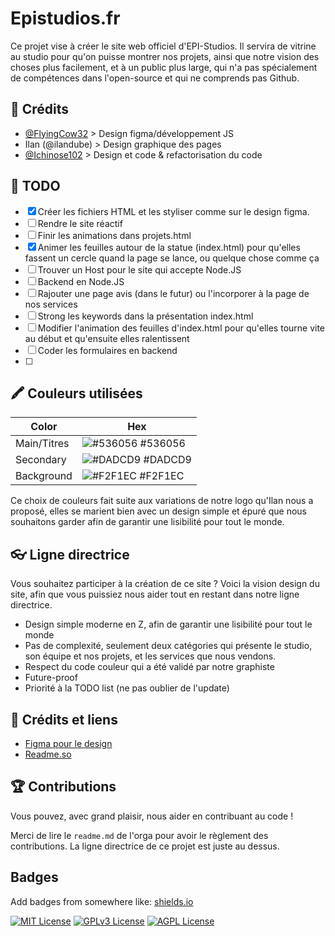 
# Epistudios.fr 

Ce projet vise à créer le site web officiel d'EPI-Studios. Il servira de vitrine au studio pour qu'on puisse montrer nos projets, ainsi que notre vision des choses plus facilement, et à un public plus large, qui n'a pas spécialement de compétences dans l'open-source et qui ne comprends pas Github. 


## 👥 Crédits

- [@FlyingCow32](https://github.com/FlyingCow31) > Design figma/développement JS 
- Ilan (@ilandube) > Design graphique des pages
- [@Ichinose102](https://github.com/Ichinose102) > Design et code & refactorisation du code


## 📝 TODO

- [x]  Créer les fichiers HTML et les styliser comme sur le design figma. 
- [ ]  Rendre le site réactif
- [ ] Finir les animations dans projets.html
- [x]  Animer les feuilles autour de la statue (index.html) pour qu'elles fassent un cercle quand la page se lance, ou quelque chose comme ça 
- [ ]  Trouver un Host pour le site qui accepte Node.JS 
- [ ]  Backend en Node.JS 
- [ ]  Rajouter une page avis (dans le futur) ou l'incorporer à la page de nos services 
- [ ]  Strong les keywords dans la présentation index.html
- [ ]  Modifier l'animation des feuilles d'index.html pour qu'elles tourne vite au début et qu'ensuite elles ralentissent
- [ ]  Coder les formulaires en backend
- [ ] 
## 🖍 Couleurs utilisées

| Color             | Hex                                                                |
| ----------------- | ------------------------------------------------------------------ |
| Main/Titres | ![#536056](https://placehold.co/15x15/536056/536056.png) #536056 |
| Secondary | ![#DADCD9](https://placehold.co/15x15/DADCD9/DADCD9.png) #DADCD9 |
| Background | ![#F2F1EC](https://placehold.co/15x15/F2F1EC/F2F1EC.png) #F2F1EC |

Ce choix de couleurs fait suite aux variations de notre logo qu'Ilan nous a proposé, elles se marient bien avec un design simple et épuré que nous souhaitons garder afin de garantir une lisibilité pour tout le monde. 


## 👓 Ligne directrice

Vous souhaitez participer à la création de ce site ? Voici la vision design du site, afin que vous puissiez nous aider tout en restant dans notre ligne directrice. 
* Design simple moderne en Z, afin de garantir une lisibilité pour tout le monde
* Pas de complexité, seulement deux catégories qui présente le studio, son équipe et nos projets, et les services que nous vendons. 
* Respect du code couleur qui a été validé par notre graphiste 
* Future-proof
* Priorité à la TODO list (ne pas oublier de l'update)
## 🔗 Crédits et liens

 - [Figma pour le design](https://www.figma.com/design/zn41OhWlxqe9aONRY73h6r/Epi-Studios?node-id=20-43&t=m32VydwISoE2jwTk-1)
 - [Readme.so](https://readme.so/editor)


## 🏆 Contributions

Vous pouvez, avec grand plaisir, nous aider en contribuant au code !

Merci de lire le `readme.md` de l'orga pour avoir le règlement des contributions. La ligne directrice de ce projet est juste au dessus. 



## Badges

Add badges from somewhere like: [shields.io](https://shields.io/)

[![MIT License](https://img.shields.io/badge/License-MIT-green.svg)](https://choosealicense.com/licenses/mit/)
[![GPLv3 License](https://img.shields.io/badge/License-GPL%20v3-yellow.svg)](https://opensource.org/licenses/)
[![AGPL License](https://img.shields.io/badge/license-AGPL-blue.svg)](http://www.gnu.org/licenses/agpl-3.0)
